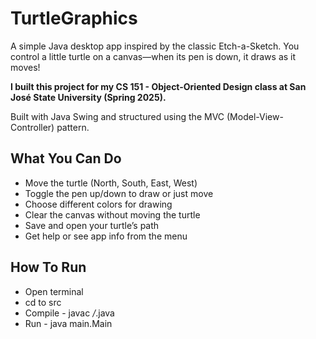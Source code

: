 # TurtleGraphics
A simple Java desktop app inspired by the classic Etch-a-Sketch. You control a little turtle on a canvas—when its pen is down, it draws as it moves!

**I built this project for my CS 151 - Object-Oriented Design class at San José State University (Spring 2025).**

Built with Java Swing and structured using the MVC (Model-View-Controller) pattern.
##  What You Can Do

- Move the turtle (North, South, East, West)
- Toggle the pen up/down to draw or just move
- Choose different colors for drawing
- Clear the canvas without moving the turtle
- Save and open your turtle’s path
- Get help or see app info from the menu

## How To Run
- Open terminal
- cd to src
- Compile - javac */*.java
- Run - java main.Main
